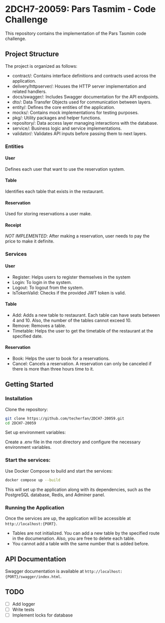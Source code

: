 # 2DCH7-20059: Pars Tasmim - Code Challenge
This repository contains the implementation of the Pars Tasmim code challenge.

## Project Structure
The project is organized as follows:

- contract/: Contains interface definitions and contracts used across the application.
- delivery/httpserver/: Houses the HTTP server implementation and related handlers.
- docs/swagger/: Includes Swagger documentation for the API endpoints.
- dto/: Data Transfer Objects used for communication between layers.
- entity/: Defines the core entities of the application.
- mocks/: Contains mock implementations for testing purposes.
- pkg/: Utility packages and helper functions.
- repository/: Data access layer managing interactions with the database.
- service/: Business logic and service implementations.
- validator/: Validates API inputs before passing them to next layers.

### Entities
#### User
Defines each user that want to use the reservation system.
#### Table
Identifies each table that exists in the restaurant.
#### Reservation
Used for storing reservations a user make.
#### Receipt
*NOT IMPLEMENTED*: After making a reservation, user needs to pay the price to make it definite.

### Services
#### User
- Register: Helps users to register themselves in the system
- Login: To login in the system.
- Logout: To logout from the system.
- IsTokenValid: Checks if the provided JWT token is valid.

#### Table
- Add: Adds a new table to restaurant. Each table can have seats between 4 and 10. Also, the number of the tables cannot exceed 10.
- Remove: Removes a table.
- Timetable: Helps the user to get the timetable of the restaurant at the specified date.

#### Reservation
- Book: Helps the user to book for a reservations.
- Cancel: Cancels a reservation. A reservation can only be canceled if there is more than three hours time to it.


## Getting Started
### Installation
Clone the repository:
```bash
git clone https://github.com/techerfan/2DCH7-20059.git
cd 2DCH7-20059
```
Set up environment variables:

Create a .env file in the root directory and configure the necessary environment variables.

### Start the services:

Use Docker Compose to build and start the services:

```bash
docker compose up --build
```
This will set up the application along with its dependencies, such as the PostgreSQL database, Redis, and Adminer panel.

### Running the Application
Once the services are up, the application will be accessible at `http://localhost:{PORT}`.

* Tables are not initialized. You can add a new table by the specified route in the documenation. Also, you are free to delete each table.
* You cannot add a table with the same number that is added before.

## API Documentation
Swagger documentation is available at `http://localhost:{PORT}/swagger/index.html`.

## TODO
- [ ] Add logger
- [ ] Write tests
- [ ] Implement locks for database